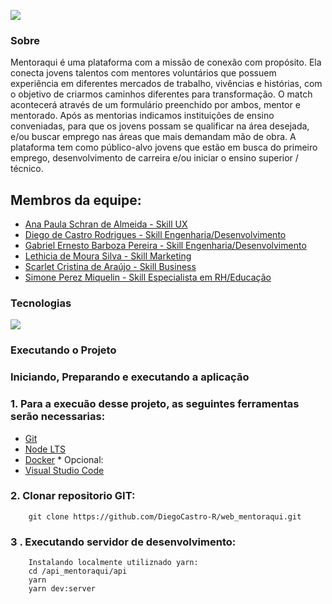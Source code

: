  ![](https://boring-franklin-762cbf.netlify.app/static/media/logoUPsf.3e2f02d9.png)
### Sobre

Mentoraqui é uma plataforma com a  missão de conexão com propósito. Ela conecta  jovens talentos com mentores voluntários que possuem experiência em diferentes mercados de trabalho, vivências e histórias, com o objetivo de criarmos caminhos diferentes para transformação. O match acontecerá através de um formulário preenchido por ambos, mentor e mentorado. Após as mentorias indicamos instituições de ensino conveniadas, para que os jovens possam se qualificar na área desejada, e/ou buscar emprego nas áreas que mais demandam mão de obra. A plataforma tem como público-alvo jovens que estão em busca do primeiro emprego, desenvolvimento de carreira e/ou iniciar o ensino superior / técnico.

## Membros da equipe: 
- [Ana Paula Schran de Almeida - Skill UX](https://www.linkedin.com/in/anaschran/)
- [Diego de Castro Rodrigues - Skill Engenharia/Desenvolvimento](https://www.linkedin.com/in/diegocastro-r/)
- [Gabriel Ernesto Barboza Pereira - Skill Engenharia/Desenvolvimento](https://www.linkedin.com/in/gabriel-ernesto-barboza-pereira-6933621a2/) 
- [Lethicia de Moura Silva - Skill Marketing](https://www.linkedin.com/in/lethicia-moura-307183ba/)
- [Scarlet Cristina de Araújo - Skill Business](https://www.linkedin.com/in/scarlet-ara%C3%BAjo-61160852/)
- [Simone Perez Miquelin - Skill Especialista em RH/Educação](https://www.linkedin.com/in/simone-miquelin/)

### Tecnologias
![](https://i.morioh.com/2020/01/30/682d7390521c.jpg)
### Executando o Projeto
### Iniciando, Preparando e executando a aplicação
### 1. Para a execuão desse projeto, as seguintes ferramentas serão necessarias:

   - [Git](https://git-scm.com/downloads)
   - [Node LTS](https://nodejs.org/dist/v12.16.2/node-v12.16.2-x64.msi)
   - [Docker](https://www.docker.com/)
    * Opcional:
   - [Visual Studio Code](https://code.visualstudio.com/)

   ### 2. Clonar repositorio GIT: 
        git clone https://github.com/DiegoCastro-R/web_mentoraqui.git
   ### 3 . Executando servidor de desenvolvimento:
        Instalando localmente utiliznado yarn:
        cd /api_mentoraqui/api
        yarn
        yarn dev:server
